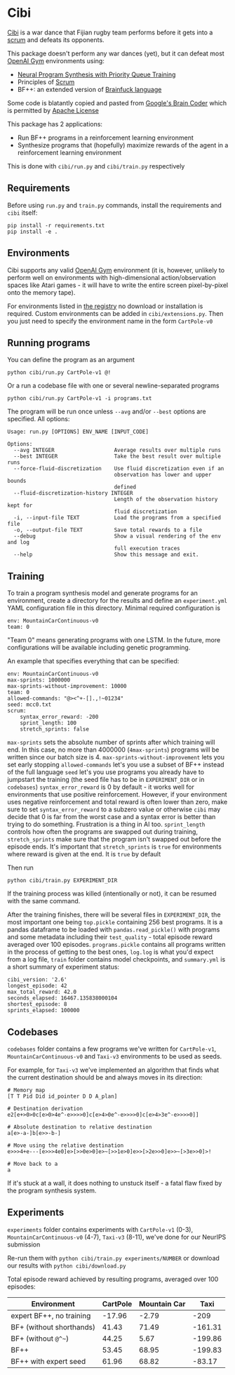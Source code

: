 # Cibi

[Cibi](https://en.wikipedia.org/wiki/Cibi) is a war dance that Fijian rugby team performs before it gets into a [scrum](https://en.wikipedia.org/wiki/Scrum_(rugby)) and defeats its opponents.

This package doesn't perform any war dances (yet), but it can defeat most [OpenAI Gym](https://gym.openai.com/) environments using:

- [Neural Program Synthesis with Priority Queue Training](https://arxiv.org/abs/1801.03526)
- Principles of [Scrum](https://www.scrum.org/resources/scrum-framework-poster)
- BF++: an extended version of [Brainfuck language](https://en.wikipedia.org/wiki/Brainfuck)

Some code is blatantly copied and pasted from [Google's Brain Coder](https://github.com/tensorflow/models/tree/master/research/brain_coder) which is permitted by [Apache License](LICENSE)

This package has 2 applications:
- Run BF++ programs in a reinforcement learning environment
- Synthesize programs that (hopefully) maximize rewards of the agent in a reinforcement learning environment

This is done with `cibi/run.py` and `cibi/train.py` respectively

## Requirements

Before using `run.py` and `train.py` commands, install the requirements and `cibi` itself:

```
pip install -r requirements.txt
pip install -e .
```

## Environments

Cibi supports any valid [OpenAI Gym](https://gym.openai.com) environment (it is, however, unlikely to perform well on environments with high-dimensional action/observation spaces like Atari games - it will have to write the entire screen pixel-by-pixel onto the memory tape).

For environments listed in [the registry](https://github.com/openai/gym/wiki/Table-of-environments) no download or installation is required. Custom environments can be added in `cibi/extensions.py`. Then you just need to specify the environment name in the form `CartPole-v0`

## Running programs

You can define the program as an argument

`python cibi/run.py CartPole-v1 @!`

Or a run a codebase file with one or several newline-separated programs

`python cibi/run.py CartPole-v1 -i programs.txt`

The program will be run once unless `--avg` and/or `--best` options are specified. All options:

```
Usage: run.py [OPTIONS] ENV_NAME [INPUT_CODE]

Options:
  --avg INTEGER                   Average results over multiple runs
  --best INTEGER                  Take the best result over multiple runs
  --force-fluid-discretization    Use fluid discretization even if an
                                  observation has lower and upper bounds
                                  defined
  --fluid-discretization-history INTEGER
                                  Length of the observation history kept for
                                  fluid discretization
  -i, --input-file TEXT           Load the programs from a specified file
  -o, --output-file TEXT          Save total rewards to a file
  --debug                         Show a visual rendering of the env and log
                                  full execution traces
  --help                          Show this message and exit.
```

## Training

To train a program synthesis model and generate programs for an environment, create a directory for the results and define an `experiment.yml` YAML configuration file in this directory. Minimal required configuration is

```
env: MountainCarContinuous-v0
team: 0
```

"Team 0" means generating programs with one LSTM. In the future, more configurations will be available including genetic programming. 

An example that specifies everything that can be specified: 

```
env: MountainCarContinuous-v0
max-sprints: 1000000
max-sprints-without-improvement: 10000
team: 0
allowed-commands: "@><^+-[].,!~01234"
seed: mcc0.txt
scrum:
    syntax_error_reward: -200
    sprint_length: 100
    stretch_sprints: false
```

`max-sprints` sets the absolute number of sprints after which training will end. In this case, no more than 4000000 (`4max-sprints`) programs will be written since our batch size is 4. `max-sprints-without-improvement` lets you set early stopping
`allowed-commands` let's you use a subset of BF++ instead of the full language
`seed` let's you use programs you already have to jumpstart the training (the seed file has to be in `EXPERIMENT_DIR` or in `codebases`)
`syntax_error_reward` is 0 by default - it works well for environments that use positive reinforcement. However, if your environment uses negative reinforcement and total reward is often lower than zero, make sure to set `syntax_error_reward` to a subzero value or otherwise `cibi` may decide that 0 is far from the worst case and a syntax error is better than trying to do something. Frustration is a thing in AI too.
`sprint_length` controls how often the programs are swapped out during training, `stretch_sprints` make sure that the program isn't swapped out before the episode ends. It's important that `stretch_sprints` is `true` for environments where reward is given at the end. It is `true` by default

Then run

```
python cibi/train.py EXPERIMENT_DIR
```

If the training process was killed (intentionally or not), it can be resumed with the same command.

After the training finishes, there will be several files in `EXPERIMENT_DIR`, the most important one being `top.pickle` containing 256 best programs. It is a pandas dataframe to be loaded with `pandas.read_pickle()` with programs and some metadata including their `test_quality` - total episode reward averaged over 100 episodes. `programs.pickle` contains all programs written in the process of getting to the best ones, `log.log` is what you'd expect from a log file, `train` folder contains model checkpoints, and `summary.yml` is a short summary of experiment status:

```
cibi_version: '2.6'
longest_episode: 42
max_total_reward: 42.0
seconds_elapsed: 16467.135838000104
shortest_episode: 8
sprints_elapsed: 100000
```

## Codebases

`codebases` folder contains a few programs we've written for `CartPole-v1`, `MountainCarContinuous-v0` and `Taxi-v3` environments to be used as seeds.

For example, for `Taxi-v3` we've implemented an algorithm that finds what the current destination should be and always moves in its direction:

```
# Memory map
[T T Pid Did id_pointer D D A_plan]

# Destination derivation
e2[e+>0>0c[e>0>4e^-e>>>>0]c[e>4>0e^-e>>>>0]c[e>4>3e^-e>>>>0]]

# Absolute destination to relative destination
a[e>-a-]b[e>>-b-]

# Move using the relative destination
e>>>4+e---[e>>>4e0]e>[>>0e>0]e>~[>>1e>0]e>>[>2e>>0]e>>~[>3e>>0]>!

# Move back to a
a
```

If it's stuck at a wall, it does nothing to unstuck itself - a fatal flaw fixed by the program synthesis system.

## Experiments

`experiments` folder contains experiments with `CartPole-v1` (0-3), `MountainCarContinuous-v0` (4-7), `Taxi-v3` (8-11), we've done for our NeurIPS submission

Re-run them with `python cibi/train.py experiments/NUMBER` or download our results with `python cibi/download.py`

Total episode reward achieved by resulting programs, averaged over 100 episodes:

| Environment     | CartPole     | Mountain Car | Taxi |
| ------ | ------ | ------- | ------ |
| expert BF++, no training | -17.96 | -2.79 | -209 |
| BF+ (without shorthands) | 41.43 | 71.49 | -161.31 |
| BF+ (without `@^~`)     | 44.25 | 5.67 | -199.86 |
| BF++     | 53.45       | 68.95 | -199.83 |
| BF++ with expert seed  | 61.96 | 68.82 | -83.17 |